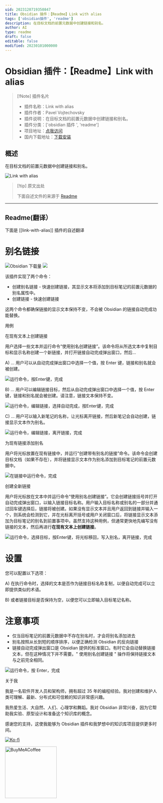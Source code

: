 ```yaml
---
uid: 2023120719350847
title: Obsidian 插件：【Readme】Link with alias
tags: ['obsidian插件', 'readme']
description: 在目标文档的前置元数据中创建链接和别名。
author: AI
type: readme
draft: false
editable: false
modified: 20230101000000
---
```


# Obsidian 插件：【Readme】Link with alias

> [!Note] 插件名片
> - 插件名称：Link with alias
> - 插件作者：Pavel Vojtechovsky
> - 插件说明：在目标文档的前置元数据中创建链接和别名。
> - 插件分类：['obsidian 插件 ', 'readme']
> - 项目地址：[点我访问](https://github.com/pvojtechovsky/obsidian-link-with-alias)
> - 国内下载地址：[下载安装](https://pkmer.cn/products/plugin/pluginMarket/?link-with-alias)

## 概述

在目标文档的前置元数据中创建链接和别名。

![Link with alias](https://cdn.pkmer.cn/covers/link-with-alias.gif)

> [!tip] 原文出处
>
>下面自述文件的来源于 [Readme](https://ghproxy.net/https://raw.githubusercontent.com/pvojtechovsky/obsidian-link-with-alias/main/README.md)
>

---

## Readme(翻译）

下面是 [[link-with-alias]] 插件的自述翻译

# 别名链接

![Obsidian 下载量](https://img.shields.io/badge/dynamic/json?logo=obsidian&color=%23483699&label=下载量&query=%24%5B%22link-with-alias%22%5D.downloads&url=https%3A%2F%2Fraw.githubusercontent.com%2Fobsidianmd%2Fobsidian-releases%2Fmaster%2Fcommunity-plugin-stats.json&style=plastic) ![](https://img.shields.io/github/v/release/pvojtechovsky/obsidian-link-with-alias?label=最新版本&style=plastic)

该插件实现了两个命令：

- 创建别名链接 - 快速创建链接，其显示文本将添加到目标笔记的前置元数据的别名属性中。
- 创建链接 - 快速创建链接

这两个命令都确保链接的显示文本保持不变，不会被 Obsidian 的链接自动完成功能替换。

用例

在现有文本上创建链接

用户选择一些文本并运行命令“使用别名创建链接”。该命令将从所选文本中复制目标和显示名称创建一个新链接，并打开链接自动完成弹出窗口，然后...

A) ... 用户可以从自动完成弹出窗口中选择一个值，按 Enter 键，链接和别名就会被创建。

![运行命令，按Enter键，完成](https://cdn.pkmer.cn/covers/link-with-alias_2_0.gif)

B) ... 用户可以编辑链接目标，然后从自动完成弹出窗口中选择一个值，按 Enter 键，链接和别名就会被创建。请注意，链接文本保持不变。

![运行命令，编辑链接，选择自动完成，按Enter键，完成](https://cdn.pkmer.cn/covers/link-with-alias_2_1.gif)

C) ... 用户可以输入新笔记的名称，让光标离开链接，然后新笔记会自动创建，链接显示文本作为别名。

![运行命令，编辑链接，离开链接，完成](https://cdn.pkmer.cn/covers/link-with-alias_2_2.gif)

为现有链接添加别名

用户将光标放置在现有链接中，并运行“创建带有别名的链接”命令。该命令会创建目标文档（如果不存在），并将链接显示文本作为别名添加到目标笔记的前置元数据中。

![在链接中运行命令，完成](https://cdn.pkmer.cn/covers/link-with-alias_2_3.gif)

创建全新链接

用户将光标放在文本中并运行命令“使用别名创建链接”。它会创建链接括号并打开自动完成弹出窗口，以输入链接目标名称。用户输入目标名称或别名的一部分并通过回车键选择后，链接将被创建。如果没有显示文本并且用户返回到链接并输入一个，则系统会检测到它，并在光标离开括号或用户关闭窗口后，将链接显示文本添加为目标笔记的别名到前置事项中。虽然支持这种用例，但通常更快地先编写没有链接的文本，然后再进行**在现有文本上创建链接**。

![运行命令，选择目标，按Enter键，将光标移回，写入别名，离开链接，完成](https://cdn.pkmer.cn/covers/link-with-alias_2_4.gif)

# 设置

您可以配置以下选项：

A) 在执行命令时，选择的文本是否作为链接目标名称复制，以便自动完成可以立即提供类似的术语。

B) 或者链接目标是否保持为空，以便您可以立即输入目标笔记名称。

# 注意事项

- 仅当目标笔记的前置元数据中不存在别名时，才会将别名添加进去
- 别名按照从长到短的顺序排序，以便正确检测 Obsidian 的反向链接
- 链接自动完成弹出窗口是 Obsidian 提供的标准窗口。有时它会自动替换链接文本，但在这种情况下并不需要。" 使用别名创建链接 " 操作将保持链接文本与之前完全相同。

![运行命令，按 Enter，完成](https://cdn.pkmer.cn/covers/link-with-alias_2_5.gif)

关于我

我是一名软件开发人员和架构师，拥有超过 35 年的编程经验。我对创建和维护人类可理解、最新、分布式和可信赖的知识非常感兴趣。

我热爱生活、大自然、人们、心理学和舞蹈。我对 Obsidian 非常兴奋，因为它帮助我实验、原型设计和准备这个知识库的概念。

感谢您的支持，这使我能够为 Obsidian 插件和我梦想中的知识库项目提供更多时间。

[![Ko-fi](https://ko-fi.com/img/githubbutton_sm.svg)](https://ko-fi.com/pavel_knowledge)

[<img src="https://cdn.buymeacoffee.com/buttons/v2/default-green.png" alt="BuyMeACoffee" width="170">](https://www.buymeacoffee.com/pavel.knowledge)
